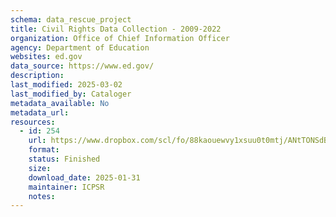 ```yaml
---
schema: data_rescue_project 
title: Civil Rights Data Collection - 2009-2022
organization: Office of Chief Information Officer
agency: Department of Education
websites: ed.gov
data_source: https://www.ed.gov/
description: 
last_modified: 2025-03-02
last_modified_by: Cataloger
metadata_available: No
metadata_url: 
resources:
  - id: 254
    url: https://www.dropbox.com/scl/fo/88kaouewvy1xsuu0t0mtj/ANtTONSdBUVG7A2n___ukBM?rlkey=yklx1bj4b1toor2tynlftn8fv&dl=0
    format: 
    status: Finished
    size: 
    download_date: 2025-01-31
    maintainer: ICPSR
    notes: 
---
```

